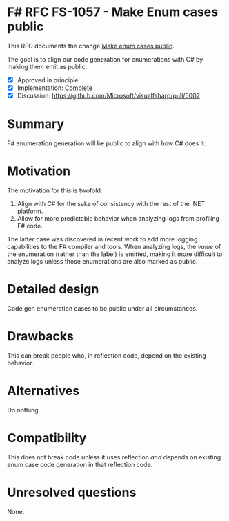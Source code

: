 # F# RFC FS-1057 - Make Enum cases public

This RFC documents the change [Make enum cases public](https://github.com/Microsoft/visualfsharp/pull/5002).

The goal is to align our code generation for enumerations with C# by making them emit as public.

* [x] Approved in principle
* [x] Implementation: [Complete](https://github.com/Microsoft/visualfsharp/pull/5002)
* [x] Discussion: https://github.com/Microsoft/visualfsharp/pull/5002

# Summary
[summary]: #summary

F# enumeration generation will be public to align with how C# does it.

# Motivation
[motivation]: #motivation

The motivation for this is twofold:

1. Align with C# for the sake of consistency with the rest of the .NET platform.
2. Allow for more predictable behavior when analyzing logs from profiling F# code.

The latter case was discovered in recent work to add more logging capabilities to the F# compiler and tools. When analyzing logs, the _value_ of the enumeration (rather than the label) is emitted, making it more difficult to analyze logs unless those enumerations are also marked as public.

# Detailed design

Code gen enumeration cases to be public under all circumstances.

# Drawbacks
[drawbacks]: #drawbacks

This can break people who, in reflection code, depend on the existing behavior.

# Alternatives
[alternatives]: #alternatives

Do nothing.

# Compatibility
[compatibility]: #compatibility

This does not break code unless it uses reflection _and_ depends on existing enum case code generation in that reflection code.

# Unresolved questions
[unresolved]: #unresolved-questions

None.